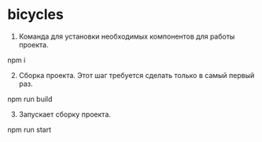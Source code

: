 # bicycles

1. Команда для установки необходимых компонентов для работы проекта.

 npm i

2. Сборка проекта. Этот шаг требуется сделать только в самый первый раз.

npm run build

3. Запускает сборку проекта.

npm run start
